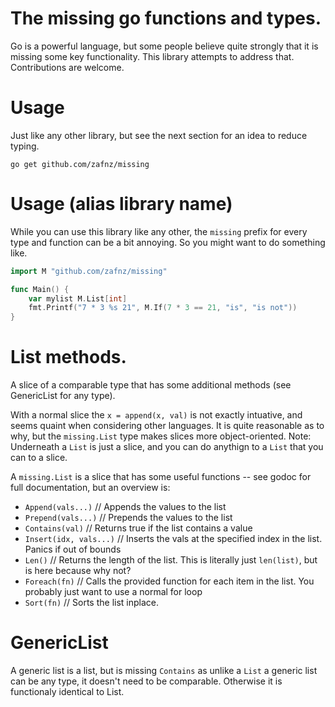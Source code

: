 # The missing go functions and types.

Go is a powerful language, but some people believe quite strongly that it is missing some key functionality.
This library attempts to address that. Contributions are welcome. 

# Usage 
Just like any other library, but see the next section for an idea to reduce typing. 

```
go get github.com/zafnz/missing 
```

# Usage (alias library name)
While you can use this library like any other, the `missing` prefix for every type and function can be a bit 
annoying. So you might want to do something like. 

```go
import M "github.com/zafnz/missing"

func Main() {
    var mylist M.List[int]
    fmt.Printf("7 * 3 %s 21", M.If(7 * 3 == 21, "is", "is not"))
}
```

# List methods.
A slice of a comparable type that has some additional methods (see GenericList for any type).

With a normal slice the `x = append(x, val)` is not exactly intuative, and seems quaint when considering other 
languages. It is quite reasonable as to why, but the `missing.List` type makes slices more object-oriented. 
Note: Underneath a `List` is just a slice, and you can do anythign to a `List` that you can to a slice. 

A `missing.List` is a slice that has some useful functions -- see godoc for full documentation, but an overview is: 

- `Append(vals...)` // Appends the values to the list
- `Prepend(vals...)` // Prepends the values to the list
- `Contains(val)` // Returns true if the list contains a value 
- `Insert(idx, vals...)` // Inserts the vals at the specified index in the list. Panics if out of bounds
- `Len()` // Returns the length of the list. This is literally just `len(list)`, but is here because why not?
- `Foreach(fn)` // Calls the provided function for each item in the list. You probably just want to use a normal for loop
- `Sort(fn)` // Sorts the list inplace.  

# GenericList 
A generic list is a list, but is missing `Contains` as unlike a `List` a generic list can be any type, it doesn't 
need to be comparable. Otherwise it is functionaly identical to List.